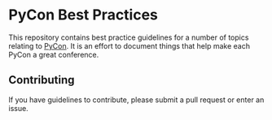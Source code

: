 # PyCon Best Practices

This repository contains best practice guidelines for a number of topics relating to [PyCon](http://us.pycon.org/). It is an effort to document things that help make each PyCon a great conference.

## Contributing

If you have guidelines to contribute, please submit a pull request or enter an issue.